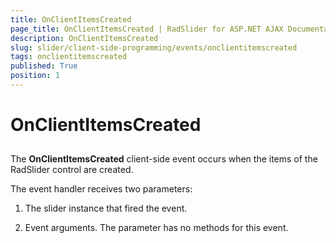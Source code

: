 ```yaml
---
title: OnClientItemsCreated
page_title: OnClientItemsCreated | RadSlider for ASP.NET AJAX Documentation
description: OnClientItemsCreated
slug: slider/client-side-programming/events/onclientitemscreated
tags: onclientitemscreated
published: True
position: 1
---
```


# OnClientItemsCreated



## 

The **OnClientItemsCreated** client-side event occurs when the items of the RadSlider control are created.

The event handler receives two parameters:

1. The slider instance that fired the event.

1. Event arguments. The parameter has no methods for this event.
